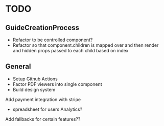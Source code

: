 # TODO

## GuideCreationProcess

- Refactor to be controlled component?
- Refactor so that component.children is mapped over and then render and hidden props passed to each child based on index

## General

- Setup Github Actions
- Factor PDF viewers into single component
- Build design system

Add payment integration with stripe
- spreadsheet for users
Analytics?

Add fallbacks for certain features??
